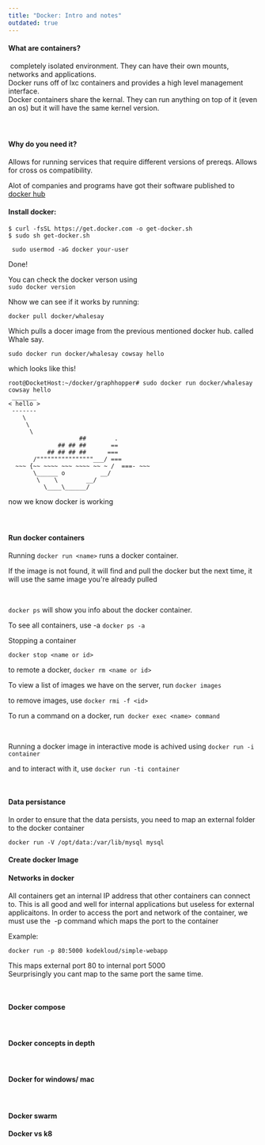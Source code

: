 ```yaml
---
title: "Docker: Intro and notes"
outdated: true
---
```




<h4 id="bkmrk-what-are-containers%3F">What are containers?</h4>
<p id="bkmrk-%C2%A0completely-isolated"> completely isolated environment. They can have their own mounts, networks and applications. <br>Docker runs off of lxc containers and provides a high level management interface. <br>Docker containers share the kernal. They can run anything on top of it (even an os) but it will have the same kernel version. </p>
<h4 id="bkmrk-%C2%A0"> </h4>
<h4 id="bkmrk-why-do-you-need-it%3F">Why do you need it?</h4>
<p id="bkmrk-allows-for-running-s">Allows for running services that require different versions of prereqs. Allows for cross os compatibility. </p>
<p id="bkmrk-alot-of-companies-an">Alot of companies and programs have got their software published to <a href="https://bookstack.breadnet.co.uk/hub.docker.com/">docker hub</a> </p>
<h4 id="bkmrk-install-docker%3A">Install docker:</h4>
<pre id="bkmrk-%24-curl--fssl-https%3A%2F"><code class="language-highlight">$ curl -fsSL https://get.docker.com -o get-docker.sh
$ sudo sh get-docker.sh</code></pre>
<pre id="bkmrk-sudo-usermod--ag-doc"><code class="language-highlight"> sudo usermod -aG docker your-user</code></pre>
<p id="bkmrk-done%21">Done!</p>
<p id="bkmrk-you-can-check-the-do">You can check the docker verson using <br><code>sudo docker version</code></p>
<p id="bkmrk-nhow-we-can-see-if-i">Nhow we can see if it works by running:</p>
<pre id="bkmrk-docker-pull-docker%2Fw"><code class="language-">docker pull docker/whalesay</code></pre>
<p id="bkmrk-which-pulls-a-docer-">Which pulls a docer image from the previous mentioned docker hub. called Whale say.</p>
<pre id="bkmrk-sudo-docker-run-dock"><code class="language-">sudo docker run docker/whalesay cowsay hello</code></pre>
<p id="bkmrk-which-looks-like-thi">which looks like this!</p>
<pre id="bkmrk-root%40dockethost%3A%7E%2Fdo"><code class="language-SQL">root@DocketHost:~/docker/graphhopper# sudo docker run docker/whalesay cowsay hello
 _______ 
&lt; hello &gt;
 ------- 
    \
     \
      \     
                    ##        .            
              ## ## ##       ==            
           ## ## ## ##      ===            
       /""""""""""""""""___/ ===        
  ~~~ {~~ ~~~~ ~~~ ~~~~ ~~ ~ /  ===- ~~~   
       \______ o          __/            
        \    \        __/             
          \____\______/   
</code></pre>
<p id="bkmrk-now-we-know-docker-i">now we know docker is working</p>
<h4 id="bkmrk-%C2%A0-0"> </h4>
<h4 id="bkmrk-run-docker-container">Run docker containers</h4>
<p id="bkmrk-running-docker-run-%3C">Running <code>docker run &lt;name&gt;</code> runs a docker container.</p>
<p id="bkmrk-if-the-image-is-not-" class="callout info">If the image is not found, it will find and pull the docker but the next time, it will use the same image you're already pulled</p>
<p id="bkmrk-%C2%A0-1"> </p>
<p id="bkmrk-docker-ps-will-show-"><code>docker ps</code> will show you info about the docker container.</p>
<p id="bkmrk-to-see-all-container">To see all containers, use -a <code>docker ps -a</code></p>
<p id="bkmrk-stopping-a-container">Stopping a container</p>
<p id="bkmrk-docker-stop-%3Cname-or"><code>docker stop &lt;name or id&gt; </code></p>
<p id="bkmrk-to-remote-a-docker%2C-">to remote a docker, <code>docker rm &lt;name or id&gt;</code></p>
<p id="bkmrk-to-view-a-list-of-im">To view a list of images we have on the server, run <code>docker images</code> </p>
<p id="bkmrk-to-remove-images%2C-us">to remove images, use <code>docker rmi -f &lt;id&gt;</code></p>
<p id="bkmrk-to-run-a-command-on-">To run a command on a docker, run<code> docker exec &lt;name&gt; command</code></p>
<p id="bkmrk-%C2%A0-2"> </p>
<p id="bkmrk-running-a-docker-ima">Running a docker image in interactive mode is achived using <code>docker run -i container</code></p>
<p id="bkmrk-and-to-interact-with">and to interact with it, use <code>docker run -ti container</code></p>
<p id="bkmrk-%C2%A0-3"> </p>
<h4 id="bkmrk-data-persistance">Data persistance</h4>
<p id="bkmrk-in-order-to-ensure-t">In order to ensure that the data persists, you need to map an external folder to the docker container</p>
<pre id="bkmrk-docker-run--v-%2Fopt%2Fd"><code class="language-">docker run -V /opt/data:/var/lib/mysql mysql</code></pre>
<h4 id="bkmrk-create-docker-image">Create docker Image</h4>
<h4 id="bkmrk-networks-in-docker">Networks in docker</h4>
<p id="bkmrk-all-containers-get-a">All containers get an internal IP address that other containers can connect to. This is all good and well for internal applications but useless for external applicaitons. In order to access the port and network of the container, we must use the  -p command which maps the port to the container</p>
<p id="bkmrk-example%3A">Example:</p>
<p id="bkmrk-docker-run--p-80%3A500"><code>docker run -p 80:5000 kodekloud/simple-webapp</code></p>
<p id="bkmrk-this-maps-external-p">This maps external port 80 to internal port 5000<br>Seurprisingly you cant map to the same port the same time.</p>
<p id="bkmrk-%C2%A0-4"> </p>
<h4 id="bkmrk-docker-compose">Docker compose</h4>
<h4 id="bkmrk-%C2%A0-5"> </h4>
<h4 id="bkmrk-docker-concepts-in-d">Docker concepts in depth</h4>
<h4 id="bkmrk-%C2%A0-6"> </h4>
<h4 id="bkmrk-docker-for-windows%2F-">Docker for windows/ mac</h4>
<h4 id="bkmrk-%C2%A0-7"> </h4>
<h4 id="bkmrk-docker-swarm">Docker swarm</h4>
<h4 id="bkmrk-docker-vs-k8">Docker vs k8</h4>